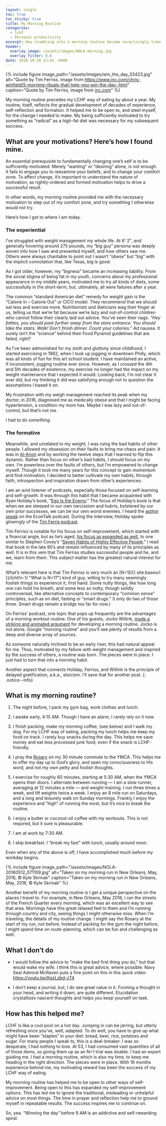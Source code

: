 ```yaml
---
layout: single
toc: true
toc_sticky: true
title: My Morning Routine
categories:
  - lchf
  - Personal productivity
excerpt: How stumbling into a morning routine became surprisingly transformative and motivational
header:
  overlay_image: /assets/images/NOLA-morning.jpg
  overlay_filter: 0.6
date: 2018-10-20 13:41 -0400
---
```


{% include figure image_path="/assets/images/win_the_day_33423.jpg" alt="Quote by Tim Ferriss, image from https://www.inc.com/chris-winfield/5-morning-rituals-that-help-you-win-the-day-.html" caption="Quote by Tim Ferriss, image from <a href='https://www.inc.com/chris-winfield/5-morning-rituals-that-help-you-win-the-day-.html'>inc.com</a>" %}

My morning routine precedes my LCHF way of eating by about a year. My routine, itself, reflects the gradual development of decades of experience, self-reflection and formation. It helped me to be open to, and steel myself, for the change I needed to make. My being sufficiently motivated to try something as “radical” as a high-fat diet was necessary for my subsequent success.

## What are your motivations? Here’s how I found mine.

An essential prerequisite to fundamentally changing one’s self is to be sufficiently motivated. Merely “wanting” or “desiring” alone, is not enough. It fails to engage you to reexamine your beliefs, and to change your comfort zone. To affect change, it’s important to understand the nature of motivation, as rightly-ordered and formed motivation helps to drive a successful result.

In other words, my morning routine provided me with the necessary motivation to step out of my comfort zone, and try something I otherwise would not try.  

Here’s how I got to where I am today.

### The experiential

I’ve struggled with weight management my whole life. At 6' 2", and generally hovering around 275 pounds, my “big guy” persona was deeply woven into how I saw and presented myself, and how others saw me. Others were always charitable to point out I wasn’t “obese” but “big” with the implicit connotation that, like Texas, big is good.

As I got older, however, my “bigness” became an increasing liability. From the social stigma of being fat in my youth, concerns about my professional appearance in my middle years, motivated me to try all kinds of diets, some successfully in the short-term, but, ultimately, all were failures after a year.

The common “standard American diet” remedy for weight gain is the “Calorie In – Calorie Out” or CICO model. They recommend that we should eat less and exercise more. Nutritionists and dieticians wag their finger at us, telling us that we’re fat because we’re lazy and out-of-control children who cannot follow their clearly laid out advice. You’ve seen their nags. *“Hey fatties, you should park further away from the store entrance. You should take the stairs. Walk! Don’t finish dinner. Count your calories.”* Ad nausea. It surely isn’t the “science” behind their Food Pyramid guidelines that are failed, right? 

As I’ve been admonished for my sloth and gluttony since childhood, I started exercising in 1982, when I took up jogging in downtown Philly, which was all kinds of fun for this art school student. I have maintained an active, if inconsistent, jogging routine ever since. However, as I crossed the 4th and 5th decades of existence, my exercise no longer had the impact on my weight maintenance that I expected it would. Looking back, I’m not clear it ever did, but my thinking it did was satisfying enough not to question the assumptions I based it on.

My frustration with my weigh management reached its peak when my doctor, in 2016, diagnosed me as medically obese and that I might be facing hypertension, a condition my mom has. Maybe I was lazy and out-of-control, but that’s not me.

I had to do *something*.

### The formative

Meanwhile, and unrelated to my weight, I was ruing the bad habits of other people. I allowed my obsession on their faults to bring me chaos and pain. It was in [Al-Anon](https://al-anon.org/for-members/the-legacies/the-twelve-steps/) and by working the twelve steps that I learned to flip this dynamic. Rather than focus on other’s bad habits, I should focus on my own. I’m powerless over the faults of others, but I’m empowered to change myself. Though it took me many years for this concept to gain momentum and find motivation, I decided to better cultivate my own habits, through faith, introspection and inspiration drawn from other’s experiences.

I am an avid listener of podcasts, especially those focused on self-learning and self-growth. It was through this habit that I became acquainted with Ryan Holiday’s book, “[Ego Is the Enemy](http://egoistheenemy.com/).” The focus of Holiday’s book is that when we are steeped in our own narcissism and hubris, bolstered by our own prior successes, we can be our own worst enemies. I heard the [author speak](http://www.econtalk.org/ryan-holiday-on-ego-is-the-enemy/) on the EconTalk podcast. During the interview, Holiday spoke glowingly of the [Tim Ferris podcast](https://tim.blog/).

Tim Ferriss is notable for his focus on self-improvement, which started with a financial angle, but as he’s aged, [his focus as expanded as well](https://www.cnbc.com/2018/01/08/tools-of-titans-author-tim-ferriss-on-his-morning-routine.html), to one similar to Stephen Covey’s “[Seven Habits of Highly Effective People](https://www.franklincovey.com/the-7-habits.html).” I read that book in the late 90’s and remain influenced by many of its principles as well. It is in this vein that Tim Ferriss studies successful people and he, and we, learn from them. This subject matter has the greatest natural interest for me.

What’s relevant here is that Tim Ferriss is very much an [N=1]({{ site.baseurl }}/lchf/n-1/ "What is N=1?") kind of guy, willing to try many seemingly foolish things to experience it, first hand. Some nutty things, like how long one can hold his breath, and some less so nutty, though solidly controversial, like alternative concepts to contemporary “common sense” principles, such as on diet, fasting or “smart drugs.” (I only do two of those three. Smart drugs remain a bridge too far for now.)

On Ferriss’ podcast, one topic that pops up frequently are the advantages of a morning workout routine. One of his guests, Jocko Willink, [made a striking and animated argument](https://tim.blog/2017/10/20/discipline-equals-freedom/) for developing a morning routine. Jocko is not alone. Google “morning routine” and you’ll see plenty of results from a deep and diverse array of sources.

As someone naturally inclined to be an early riser, this had natural appeal for me. Thus, motivated by my failure with weight management and inspired by the success of others, a routine was born. The pieces were in place. I just had to turn that into a morning habit.

Another aspect that connects Holiday, Ferriss, and Willink is the principle of delayed gratification, a.k.a., stoicism. I’ll save that for another post.
{: .notice--info}

What is my morning routine?
---------------------------

1.  The night before, I pack my gym bag, work clothes and lunch.

2.  I awake early, 4:15 AM. Though I have an alarm, I rarely rely on it now.

3.  I finish packing, make my morning coffee, (see below) and I walk my dog. For my LCHF way of eating, packing my lunch helps me keep my food on track. I rarely buy snacks during the day. This helps me save money and eat less processed junk food, even if the snack is LCHF-friendly.

4.  I pray the [Rosary](http://www.usccb.org/prayer-and-worship/prayers-and-devotions/rosaries/how-to-pray-the-rosary.cfm) on my 30 minute commute to the YMCA. This helps me to offer my day up to God’s glory, and open my consciousness to His word, and not my own petty and foolish thoughts.

5.  I exercise for roughly 60 minutes, starting at 5:30 AM, when the YMCA opens their doors. I alternate between running — I am a slow runner, averaging at 12 minutes a mile — and weight-training. I run three times a week, and lift weights twice a week. I enjoy an 8 mile run on Saturdays, and a long and leisurely walk on Sunday mornings. Frankly I enjoy the experience and “high” of running the most, but it’s nice to break the routine.

6.  I enjoy a butter or coconut-oil coffee with my workouts. This is not required, but it sure is pleasurable.

7.  I am at work by 7:30 AM.

8.  I skip breakfast. I “break my fast” with lunch, usually around noon.

Even when any of the above is off, I have accomplished much before my workday begins.

{% include figure image_path="/assets/images/NOLA-20160512_071109.jpg" alt="Taken on my morning run in New Orleans, May, 2016, © Kyle Skrinak" caption="Taken on my morning run in New Orleans, May, 2016, © Kyle Skrinak" %}

Another benefit of my morning routine is I get a unique perspective on the places I travel to. For example, in New Orleans, May 2016, I ran the streets of the French Quarter every morning, which was an excellent way to see that area. Mornings have this great relaxed feel to them and I’m running through country and city, seeing things I might otherwise miss. When I’m traveling, the details of my routine change. I might say the Rosary at the start of my run, not before. Instead of packing for the gym the night before, I might spend time on route-planning, which can be fun and challenging as well.

What I don’t do
---------------

* I would follow the advice to “make the bed first thing you do,” but that would wake my wife. I think this is great advice, where possible. Navy Seal Admiral McRaven puts a fine point on this in this quick video: <https://youtu.be/KgzLzbd-zT4>

* I don’t keep a journal, but, I do see great value in it. Forming a thought in your head, and writing it down, are quite different. Elucidation crystallizes nascent thoughts and helps you keep yourself on task.

How has this helped me?
-----------------------

LCHF is like a cool pool on a hot day. Jumping in can be jarring, but utterly refreshing once you’ve, well, adapted. To do well, you have to give up what might have been “staples” in your diet: bread, beer, rice, potatoes and sugar. For many people I speak to, this is a deal-breaker. I was so desperate, I had nothing to lose. At 53, I had consumed vast quantities of all of those items, so giving them up as an N=1 trial was doable. I had an expert guiding me. I had a morning routine, which is also my time, to keep me heading in the right direction. The pieces were in place. With 16 months experience behind me, my motivating reward has been the success of my LCHF way of eating.

My morning routine has helped me to be open to other ways of self-improvement.  Being open to this has expanded my self-improvement options. This has led me to ignore the traditional, misleading or unhelpful advice on most things. The time in prayer and reflection help me to ground myself in repeatable results. The success inspires me to continue on. 

So, yea. “Winning the day” before 9 AM is an addictive and self-rewarding spiral.

